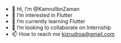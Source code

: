 - 👋 Hi, I’m @KamrulIbnZaman
- 👀 I’m interested in Flutter 
- 🌱 I’m currently learning Flutter
- 💞️ I’m looking to collaborate on Internship 
- 📫 How to reach me kizrudroa@gmail.com

<!---
KamrulIbnZaman is a ✨ special ✨ repository because its `README.md` (this file) appears on your GitHub profile.
You can click the Preview link to take a look at your changes.
--->
